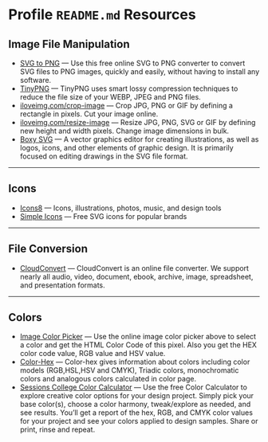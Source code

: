 # Profile `README.md` Resources

## Image File Manipulation

- [SVG to PNG](https://svgtopng.com/) &mdash; Use this free online SVG to PNG converter to convert SVG files to PNG images, quickly and easily, without having to install any software.
- [TinyPNG](https://tinypng.com/) &mdash; TinyPNG uses smart lossy compression techniques to reduce the file size of your WEBP, JPEG and PNG files.
- [iloveimg.com/crop-image](https://www.iloveimg.com/crop-image) &mdash; Crop JPG, PNG or GIF by defining a rectangle in pixels. Cut your image online.
- [iloveimg.com/resize-image](https://www.iloveimg.com/resize-image) &mdash; Resize JPG, PNG, SVG or GIF by defining new height and width pixels. Change image dimensions in bulk.
- [Boxy SVG](https://boxy-svg.com/app) &mdash; A vector graphics editor for creating illustrations, as well as logos, icons, and other elements of graphic design. It is primarily focused on editing drawings in the SVG file format.

---

## Icons

- [Icons8](https://icons8.com/) &mdash; Icons, illustrations, photos, music, and design tools
- [Simple Icons](https://simpleicons.org/) &mdash; Free SVG icons for popular brands

---

## File Conversion

- [CloudConvert](https://cloudconvert.com/) &mdash; CloudConvert is an online file converter. We support nearly all audio, video, document, ebook, archive, image, spreadsheet, and presentation formats.

---

## Colors

- [Image Color Picker](https://imagecolorpicker.com/) &mdash; Use the online image color picker above to select a color and get the HTML Color Code of this pixel. Also you get the HEX color code value, RGB value and HSV value. 
- [Color-Hex](https://www.color-hex.com/) &mdash; Color-hex gives information about colors including color models (RGB,HSL,HSV and CMYK), Triadic colors, monochromatic colors and analogous colors calculated in color page. 
- [Sessions College Color Calculator](https://www.sessions.edu/color-calculator/) &mdash; Use the free Color Calculator to explore creative color options for your design project. Simply pick your base color(s), choose a color harmony, tweak/explore as needed, and see results. You’ll get a report of the hex, RGB, and CMYK color values for your project and see your colors applied to design samples. Share or print, rinse and repeat.
